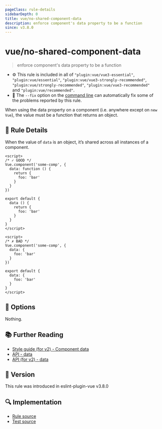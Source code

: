 ```yaml
---
pageClass: rule-details
sidebarDepth: 0
title: vue/no-shared-component-data
description: enforce component's data property to be a function
since: v3.8.0
---
```

# vue/no-shared-component-data

> enforce component's data property to be a function

- :gear: This rule is included in all of `"plugin:vue/vue3-essential"`, `"plugin:vue/essential"`, `"plugin:vue/vue3-strongly-recommended"`, `"plugin:vue/strongly-recommended"`, `"plugin:vue/vue3-recommended"` and `"plugin:vue/recommended"`.
- :wrench: The `--fix` option on the [command line](https://eslint.org/docs/user-guide/command-line-interface#fixing-problems) can automatically fix some of the problems reported by this rule.

When using the data property on a component (i.e. anywhere except on `new Vue`), the value must be a function that returns an object.

## :book: Rule Details

When the value of `data` is an object, it’s shared across all instances of a component.

<eslint-code-block fix :rules="{'vue/no-shared-component-data': ['error']}">

```vue
<script>
/* ✓ GOOD */
Vue.component('some-comp', {
  data: function () {
    return {
      foo: 'bar'
    }
  }
})

export default {
  data () {
    return {
      foo: 'bar'
    }
  }
}
</script>
```

</eslint-code-block>

<eslint-code-block fix :rules="{'vue/no-shared-component-data': ['error']}">

```vue
<script>
/* ✗ BAD */
Vue.component('some-comp', {
  data: {
    foo: 'bar'
  }
})

export default {
  data: {
    foo: 'bar'
  }
}
</script>
```

</eslint-code-block>

## :wrench: Options

Nothing.

## :books: Further Reading

- [Style guide (for v2) - Component data](https://vuejs.org/v2/style-guide/#Component-data-essential)
- [API - data](https://v3.vuejs.org/api/options-data.html#data-2)
- [API (for v2) - data](https://v3.vuejs.org/api/options-data.html#data-2)

## :rocket: Version

This rule was introduced in eslint-plugin-vue v3.8.0

## :mag: Implementation

- [Rule source](https://github.com/vuejs/eslint-plugin-vue/blob/master/lib/rules/no-shared-component-data.js)
- [Test source](https://github.com/vuejs/eslint-plugin-vue/blob/master/tests/lib/rules/no-shared-component-data.js)
